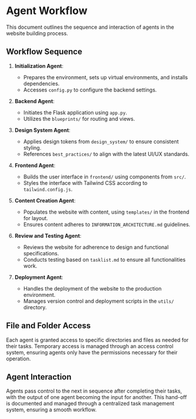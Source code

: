 # Agent Workflow

This document outlines the sequence and interaction of agents in the website building process.

## Workflow Sequence

1. **Initialization Agent**:
   - Prepares the environment, sets up virtual environments, and installs dependencies.
   - Accesses `config.py` to configure the backend settings.
   
2. **Backend Agent**:
   - Initiates the Flask application using `app.py`.
   - Utilizes the `blueprints/` for routing and views.
   
3. **Design System Agent**:
   - Applies design tokens from `design_system/` to ensure consistent styling.
   - References `best_practices/` to align with the latest UI/UX standards.

4. **Frontend Agent**:
   - Builds the user interface in `frontend/` using components from `src/`.
   - Styles the interface with Tailwind CSS according to `tailwind.config.js`.

5. **Content Creation Agent**:
   - Populates the website with content, using `templates/` in the frontend for layout.
   - Ensures content adheres to `INFORMATION_ARCHITECTURE.md` guidelines.

6. **Review and Testing Agent**:
   - Reviews the website for adherence to design and functional specifications.
   - Conducts testing based on `tasklist.md` to ensure all functionalities work.

7. **Deployment Agent**:
   - Handles the deployment of the website to the production environment.
   - Manages version control and deployment scripts in the `utils/` directory.

## File and Folder Access

Each agent is granted access to specific directories and files as needed for their tasks. Temporary access is managed through an access control system, ensuring agents only have the permissions necessary for their operation.

## Agent Interaction

Agents pass control to the next in sequence after completing their tasks, with the output of one agent becoming the input for another. This hand-off is documented and managed through a centralized task management system, ensuring a smooth workflow.

